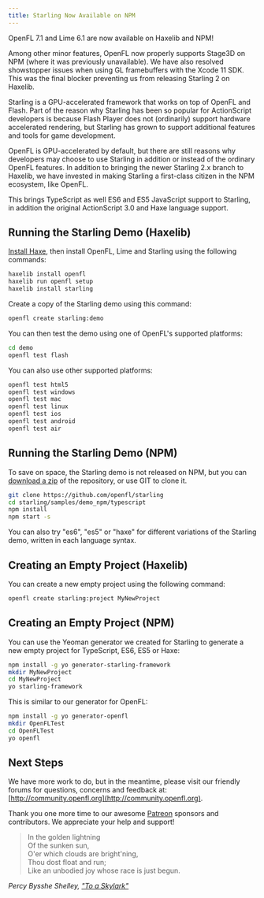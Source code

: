 ```yaml
---
title: Starling Now Available on NPM
---
```


OpenFL 7.1 and Lime 6.1 are now available on Haxelib and NPM!

Among other minor features, OpenFL now properly supports Stage3D on NPM (where it was previously unavailable). We have also resolved showstopper issues when using GL framebuffers with the Xcode 11 SDK. This was the final blocker preventing us from releasing Starling 2 on Haxelib.

Starling is a GPU-accelerated framework that works on top of OpenFL and Flash. Part of the reason why Starling has been so popular for ActionScript developers is because Flash Player does not (ordinarily) support hardware accelerated rendering, but Starling has grown to support additional features and tools for game development.

OpenFL is GPU-accelerated by default, but there are still reasons why developers may choose to use Starling in addition or instead of the ordinary OpenFL features. In addition to bringing the newer Starling 2.x branch to Haxelib, we have invested in making Starling a first-class citizen in the NPM ecosystem, like OpenFL.

This brings TypeScript as well ES6 and ES5 JavaScript support to Starling, in addition the original ActionScript 3.0 and Haxe language support.

## Running the Starling Demo (Haxelib)

[Install Haxe](http://www.openfl.org/download), then install OpenFL, Lime and Starling using the following commands:

```bash
haxelib install openfl
haxelib run openfl setup
haxelib install starling
```

Create a copy of the Starling demo using this command:

```bash
openfl create starling:demo
```

You can then test the demo using one of OpenFL's supported platforms:

```bash
cd demo
openfl test flash
```

You can also use other supported platforms:

```bash
openfl test html5
openfl test windows
openfl test mac
openfl test linux
openfl test ios
openfl test android
openfl test air
```

## Running the Starling Demo (NPM)

To save on space, the Starling demo is not released on NPM, but you can [download a zip](https://github.com/openfl/starling/archive/master.zip) of the repository, or use GIT to clone it.

```bash
git clone https://github.com/openfl/starling
cd starling/samples/demo_npm/typescript
npm install
npm start -s
```

You can also try "es6", "es5" or "haxe" for different variations of the Starling demo, written in each language syntax.

## Creating an Empty Project (Haxelib)

You can create a new empty project using the following command:

```bash
openfl create starling:project MyNewProject
```

## Creating an Empty Project (NPM)

You can use the Yeoman generator we created for Starling to generate a new empty project for TypeScript, ES6, ES5 or Haxe:

```bash
npm install -g yo generator-starling-framework
mkdir MyNewProject
cd MyNewProject
yo starling-framework
```

This is similar to our generator for OpenFL:

```bash
npm install -g yo generator-openfl
mkdir OpenFLTest
cd OpenFLTest
yo openfl
```

## Next Steps

We have more work to do, but in the meantime, please visit our friendly forums for questions, concerns and feedback at: [http://community.openfl.org](http://community.openfl.org).

Thank you one more time to our awesome [Patreon](https://www.patreon.com/openfl) sponsors and contributors. We appreciate your help and support!

<blockquote>In the golden lightning<br/>
Of the sunken sun,<br/>
O'er which clouds are bright'ning,<br/>
Thou dost float and run;<br/>
Like an unbodied joy whose race is just begun.</blockquote>
 
_Percy Bysshe Shelley, ["To a Skylark"](https://www.poetryfoundation.org/poems/45146/to-a-skylark)_